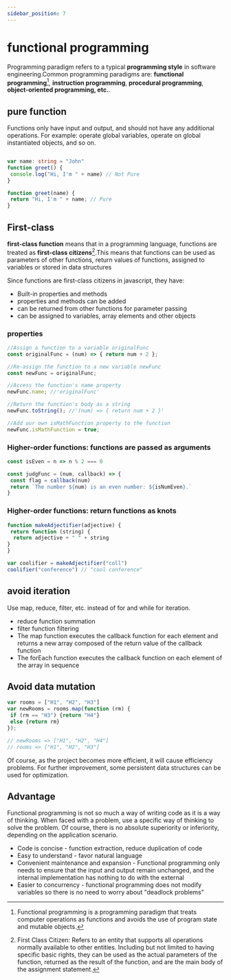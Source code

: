 ```yaml
---
sidebar_position: 7
---
```


# functional programming

Programming paradigm refers to a typical **programming style** in software engineering.Common programming paradigms are: **functional programming**[^1], **instruction programming**, **procedural programming**, **object-oriented programming, etc.**.

## pure function

Functions only have input and output, and should not have any additional operations. For example: operate global variables, operate on global instantiated objects, and so on.

```ts

var name: string = "John"
function greet() {
 console.log("Hi, I'm " + name) // Not Pure
}

function greet(name) {
 return "Hi, I'm " + name; // Pure
}

```

## First-class

**first-class function** means that in a programming language, functions are treated as **first-class citizens**[^2].This means that functions can be used as parameters of other functions, return values of functions, assigned to variables or stored in data structures

Since functions are first-class citizens in javascript, they have:

* Built-in properties and methods
* properties and methods can be added
* can be returned from other functions for parameter passing
* can be assigned to variables, array elements and other objects

### properties

``` ts
//Assign a function to a variable originalFunc
const originalFunc = (num) => { return num + 2 };

//Re-assign the function to a new variable newFunc
const newFunc = originalFunc;

//Access the function's name property
newFunc.name; //'originalFunc'

//Return the function's body as a string
newFunc.toString(); //'(num) => { return num + 2 }'

//Add our own isMathFunction property to the function
newFunc.isMathFunction = true;
```

### Higher-order functions: functions are passed as arguments

```ts
const isEven = n => n % 2 === 0

const judgFunc = (num, callback) => {
 const flag = callback(num)
 return `The number ${num} is an even number: ${isNumEven}.`
}
```

### Higher-order functions: return functions as knots

``` ts
function makeAdjectifier(adjective) {
 return function (string) {
  return adjective + " " + string
}
}

var coolifier = makeAdjectifier("coll")
coolifier("conference") // "cool conference"
```

## avoid iteration

Use map, reduce, filter, etc. instead of for and while for iteration.

* reduce function summation
* filter function filtering
* The map function executes the callback function for each element and returns a new array composed of the return value of the callback function
* The forEach function executes the callback function on each element of the array in sequence

## Avoid data mutation

```ts
var rooms = ["H1", "H2", "H3"]
var newRooms = rooms.map(function (rm) {
 if (rm == "H3") {return "H4"}
 else {return rm}
});

// newRooms => ["H1", "H2", "H4"]
// rooms => ["H1", "H2", "H3"]
```

Of course, as the project becomes more efficient, it will cause efficiency problems. For further improvement, some persistent data structures can be used for optimization.

## Advantage

Functional programming is not so much a way of writing code as it is a way of thinking. When faced with a problem, use a specific way of thinking to solve the problem. Of course, there is no absolute superiority or inferiority, depending on the application scenario.

* Code is concise - function extraction, reduce duplication of code
* Easy to understand - favor natural language
* Convenient maintenance and expansion - Functional programming only needs to ensure that the input and output remain unchanged, and the internal implementation has nothing to do with the external
* Easier to concurrency - functional programming does not modify variables so there is no need to worry about "deadlock problems"

[^1]: Functional programming is a programming paradigm that treats computer operations as functions and avoids the use of program state and mutable objects.

[^2]: First Class Citizen: Refers to an entity that supports all operations normally available to other entities. Including but not limited to having specific basic rights, they can be used as the actual parameters of the function, returned as the result of the function, and are the main body of the assignment statement.
